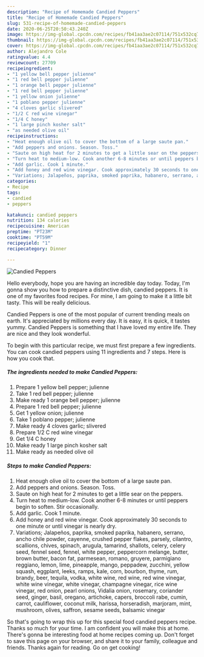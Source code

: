 ```yaml
---
description: "Recipe of Homemade Candied Peppers"
title: "Recipe of Homemade Candied Peppers"
slug: 531-recipe-of-homemade-candied-peppers
date: 2020-06-25T20:50:43.240Z
image: https://img-global.cpcdn.com/recipes/fb41aa3ae2c07114/751x532cq70/candied-peppers-recipe-main-photo.jpg
thumbnail: https://img-global.cpcdn.com/recipes/fb41aa3ae2c07114/751x532cq70/candied-peppers-recipe-main-photo.jpg
cover: https://img-global.cpcdn.com/recipes/fb41aa3ae2c07114/751x532cq70/candied-peppers-recipe-main-photo.jpg
author: Alejandro Cole
ratingvalue: 4.4
reviewcount: 27709
recipeingredient:
- "1 yellow bell pepper julienne"
- "1 red bell pepper julienne"
- "1 orange bell pepper julienne"
- "1 red bell pepper julienne"
- "1 yellow onion julienne"
- "1 poblano pepper julienne"
- "4 cloves garlic slivered"
- "1/2 C red wine vinegar"
- "1/4 C honey"
- "1 large pinch kosher salt"
- "as needed olive oil"
recipeinstructions:
- "Heat enough olive oil to cover the bottom of a large saute pan."
- "Add peppers and onions. Season. Toss."
- "Saute on high heat for 2 minutes to get a little sear on the peppers."
- "Turn heat to medium-low. Cook another 6-8 minutes or until peppers begin to soften. Stir occasionally."
- "Add garlic. Cook 1 minute."
- "Add honey and red wine vinegar. Cook approximately 30 seconds to one minute or until vinegar is nearly dry."
- "Variations; Jalapeños, paprika, smoked paprika, habanero, serrano, ancho chile powder, cayenne, crushed pepper flakes, parsely, cilantro, scallions, chives, spinach, arugula, tamarind, shallots, celery, celery seed, fennel seed, fennel, white pepper, peppercorn melange, butter, brown butter, bacon fat, parmesean, romano, gruyere, parmigiano reggiano, lemon, lime, pineapple, mango, peppadew, zucchini, yellow squash, eggplant, leeks, ramps, kale, corn, bourbon, thyme, rum, brandy, beer, tequila, vodka, white wine, red wine, red wine vinegar, white wine vinegar, white vinegar, champagne vinegar, rice wine vinegar, red onion, pearl onions, Vidalia onion, rosemary, coriander seed, ginger, basil, oregano, artichoke, capers, broccoli rabe, cumin, carrot, cauliflower, coconut milk, harissa, horseradish, marjoram, mint, mushroom, olives, saffron, sesame seeds, balsamic vinegar"
categories:
- Recipe
tags:
- candied
- peppers

katakunci: candied peppers 
nutrition: 134 calories
recipecuisine: American
preptime: "PT23M"
cooktime: "PT59M"
recipeyield: "1"
recipecategory: Dinner

---
```



![Candied Peppers](https://img-global.cpcdn.com/recipes/fb41aa3ae2c07114/751x532cq70/candied-peppers-recipe-main-photo.jpg)

Hello everybody, hope you are having an incredible day today. Today, I'm gonna show you how to prepare a distinctive dish, candied peppers. It is one of my favorites food recipes. For mine, I am going to make it a little bit tasty. This will be really delicious.

Candied Peppers is one of the most popular of current trending meals on earth. It's appreciated by millions every day. It is easy, it is quick, it tastes yummy. Candied Peppers is something that I have loved my entire life. They are nice and they look wonderful.




To begin with this particular recipe, we must first prepare a few ingredients. You can cook candied peppers using 11 ingredients and 7 steps. Here is how you cook that.

<!--inarticleads1-->

##### The ingredients needed to make Candied Peppers:

1. Prepare 1 yellow bell pepper; julienne
1. Take 1 red bell pepper; julienne
1. Make ready 1 orange bell pepper; julienne
1. Prepare 1 red bell pepper; julienne
1. Get 1 yellow onion; julienne
1. Take 1 poblano pepper; julienne
1. Make ready 4 cloves garlic; slivered
1. Prepare 1/2 C red wine vinegar
1. Get 1/4 C honey
1. Make ready 1 large pinch kosher salt
1. Make ready as needed olive oil




<!--inarticleads2-->

##### Steps to make Candied Peppers:

1. Heat enough olive oil to cover the bottom of a large saute pan.
1. Add peppers and onions. Season. Toss.
1. Saute on high heat for 2 minutes to get a little sear on the peppers.
1. Turn heat to medium-low. Cook another 6-8 minutes or until peppers begin to soften. Stir occasionally.
1. Add garlic. Cook 1 minute.
1. Add honey and red wine vinegar. Cook approximately 30 seconds to one minute or until vinegar is nearly dry.
1. Variations; Jalapeños, paprika, smoked paprika, habanero, serrano, ancho chile powder, cayenne, crushed pepper flakes, parsely, cilantro, scallions, chives, spinach, arugula, tamarind, shallots, celery, celery seed, fennel seed, fennel, white pepper, peppercorn melange, butter, brown butter, bacon fat, parmesean, romano, gruyere, parmigiano reggiano, lemon, lime, pineapple, mango, peppadew, zucchini, yellow squash, eggplant, leeks, ramps, kale, corn, bourbon, thyme, rum, brandy, beer, tequila, vodka, white wine, red wine, red wine vinegar, white wine vinegar, white vinegar, champagne vinegar, rice wine vinegar, red onion, pearl onions, Vidalia onion, rosemary, coriander seed, ginger, basil, oregano, artichoke, capers, broccoli rabe, cumin, carrot, cauliflower, coconut milk, harissa, horseradish, marjoram, mint, mushroom, olives, saffron, sesame seeds, balsamic vinegar




So that's going to wrap this up for this special food candied peppers recipe. Thanks so much for your time. I am confident you will make this at home. There's gonna be interesting food at home recipes coming up. Don't forget to save this page on your browser, and share it to your family, colleague and friends. Thanks again for reading. Go on get cooking!
